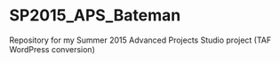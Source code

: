 # SP2015_APS_Bateman
Repository for my Summer 2015 Advanced Projects Studio project (TAF WordPress conversion)
